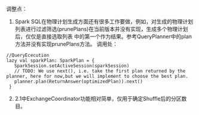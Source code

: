 调整点： 
1. Spark SQL在物理计划生成方面还有很多工作要做，例如，对生成的物理计划列表进行过滤筛选(prunePlans)在当前版本并没有实现，生成多个物理计划后，仅仅是直接选取列表
中的第一个作为结果。参考QueryPlanner中的plan方法并没有实现prunePlans方法。
调用处：
 ```text
//QueryEcecution
lazy val sparkPlan: SparkPlan = {
    SparkSession.setActiveSession(sparkSession)
    // TODO: We use next(), i.e. take the first plan returned by the planner, here for now,but we will implement to choose the best plan.
    planner.plan(ReturnAnswer(optimizedPlan)).next()
  }
```

2. 2.1中ExchangeCoordinator功能相对简单，仅用于确定Shuffle后的分区数目。  
